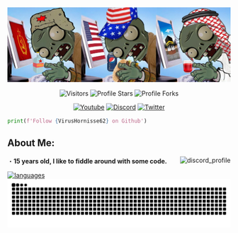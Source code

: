 <div> 
    <a href="https://discord.gg/cVdP7UKxRJ" target="_blank">
        <img src="https://github.com/Zseni051/Zseni051/blob/main/Images/Zseni-1500x500.png?raw=true" alt="Zseni's Github"/>
    </a>
    <p align="center">
        <img src="https://komarev.com/ghpvc/?username=Zseni051&label=Profile%20Views&color=008042&style=flat&label=Visitors" alt="Visitors">
        <img src="https://img.shields.io/badge/dynamic/json?&label=Total%20Stars&color=bb2527&style=flat&style=for-the-badge&query=%24.stars&url=https://api.github-star-counter.workers.dev/user/VirusHornisse62" alt="Profile Stars"></a>
        <img src="https://img.shields.io/badge/dynamic/json?&label=Total%20Forks&color=bb2527&style=flat&style=for-the-badge&query=%24.forks&url=https://api.github-star-counter.workers.dev/user/VirusHornisse62" alt="Profile Forks"></a>
    </p>
    <p align="center">
        <a href="https://www.youtube.com/channel/UCsQEHkiFRm0IiiblN93fVaw">
            <img src="https://img.shields.io/badge/YouTube-FF0000?style=for-the-badge&logo=youtube&logoColor=white" alt="Youtube"></a>
      <a href="https://discord.gg/cVdP7UKxRJ">
            <img src="https://img.shields.io/badge/Discord-7289DA?style=for-the-badge&logo=discord&logoColor=white" alt="Discord"></a> 
        <a href="https://twitter.com/VirusHornisse62">
            <img src="https://img.shields.io/badge/Twitter-55ADEE?style=for-the-badge&logo=Twitter&logoColor=white" alt="Twitter"></a>
    </p>
</div>

```python
print(f'Follow {VirusHornisse62} on Github')
```
## About Me:
<a href="https://discord.com/users/833790333351231509" target="_blank">
    <img src="https://discord.c99.nl/widget/theme-4/833790333351231509.png" alt="discord_profile" align="right"/>
</a>

・**15 years old, I like to fiddle around with some code.**

<a href="https://github.com/VirusHornisse62" target="_blank">
    <img src="https://github-readme-stats.vercel.app/api/top-langs/?username=VirusHornisse62&langs_count=8&count_private=true&layout=compact&theme=react&hide_border=true&bg_color=0D1117" alt="languages">
</a> 

<a href="https://github.com/VirusHornisse62" target="_blank">
    <img src="https://github.com/Zseni051/Zseni051/blob/output/github-contribution-grid-snake.svg" alt="snake">
</a>

<!-- https://lanyard-profile-readme.vercel.app/api/416508283528937472?theme=dark&bg=0d1117&animated=true&hideDiscrim=false&borderRadius=30px&idleMessage=Follow%20me%20on%20GitHub%20<3 -->

